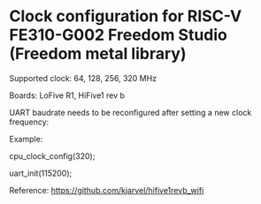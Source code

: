 # Clock configuration for RISC-V FE310-G002 Freedom Studio (Freedom metal library)

Supported clock: 64, 128, 256, 320 MHz

Boards: LoFive R1, HiFive1 rev b

UART baudrate needs to be reconfigured after setting a new clock frequency:

Example:

cpu_clock_config(320);

uart_init(115200);

Reference: https://github.com/kjarvel/hifive1revb_wifi
